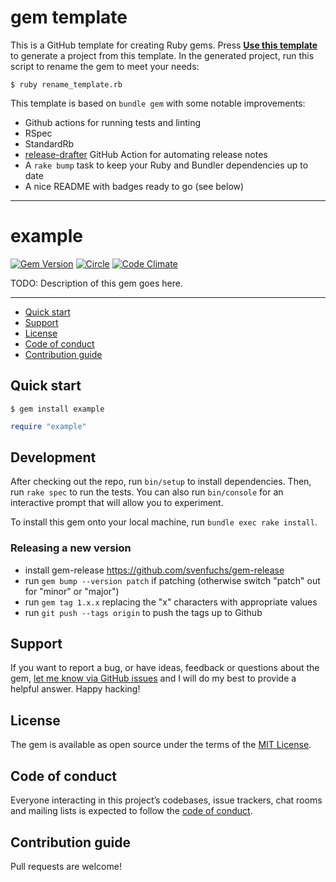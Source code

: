 # gem template

This is a GitHub template for creating Ruby gems. Press [**Use this template**](https://github.com/CompanyCam/gemplate/generate) to generate a project from this template. In the generated project, run this script to rename the gem to meet your needs:

```
$ ruby rename_template.rb
```

This template is based on `bundle gem` with some notable improvements:

- Github actions for running tests and linting
- RSpec
- StandardRb
- [release-drafter](https://github.com/apps/release-drafter) GitHub Action for automating release notes
- A `rake bump` task to keep your Ruby and Bundler dependencies up to date
- A nice README with badges ready to go (see below)

---

<!-- END FRONT MATTER -->

# example

[![Gem Version](https://badge.fury.io/rb/replace_with_gem_name.svg)](https://rubygems.org/gems/replace_with_gem_name)
[![Circle](https://circleci.com/gh/CompanyCam/gem/tree/main.svg?style=shield)](https://app.circleci.com/pipelines/github/CompanyCam/gem?branch=main)
[![Code Climate](https://codeclimate.com/github/CompanyCam/gem/badges/gpa.svg)](https://codeclimate.com/github/CompanyCam/gem)

TODO: Description of this gem goes here.

---

- [Quick start](#quick-start)
- [Support](#support)
- [License](#license)
- [Code of conduct](#code-of-conduct)
- [Contribution guide](#contribution-guide)

## Quick start

```
$ gem install example
```

```ruby
require "example"
```

## Development

After checking out the repo, run `bin/setup` to install dependencies. Then, run `rake spec` to run the tests. You can also run `bin/console` for an interactive prompt that will allow you to experiment.

To install this gem onto your local machine, run `bundle exec rake install`.

### Releasing a new version

* install gem-release https://github.com/svenfuchs/gem-release
* run `gem bump --version patch` if patching (otherwise switch "patch" out for "minor" or "major")
* run `gem tag 1.x.x` replacing the "x" characters with appropriate values
* run `git push --tags origin` to push the tags up to Github

## Support

If you want to report a bug, or have ideas, feedback or questions about the gem, [let me know via GitHub issues](https://github.com/CompanyCam/gemplate/issues/new) and I will do my best to provide a helpful answer. Happy hacking!

## License

The gem is available as open source under the terms of the [MIT License](LICENSE.txt).

## Code of conduct

Everyone interacting in this project’s codebases, issue trackers, chat rooms and mailing lists is expected to follow the [code of conduct](CODE_OF_CONDUCT.md).

## Contribution guide

Pull requests are welcome!
